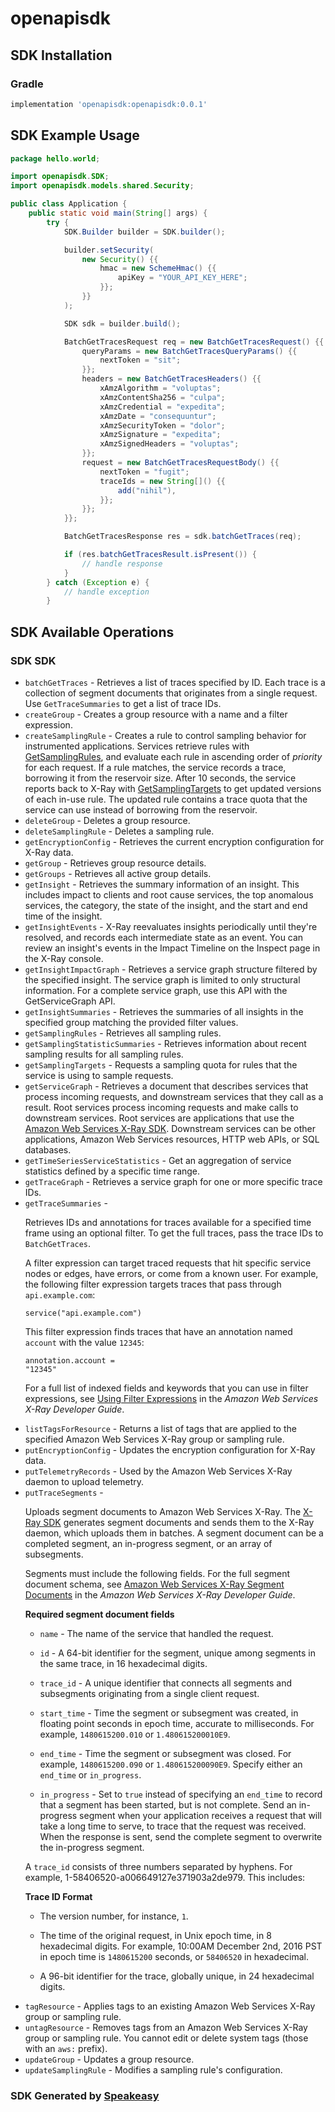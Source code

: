 # openapisdk

<!-- Start SDK Installation -->
## SDK Installation

### Gradle

```groovy
implementation 'openapisdk:openapisdk:0.0.1'
```
<!-- End SDK Installation -->

## SDK Example Usage
<!-- Start SDK Example Usage -->
```java
package hello.world;

import openapisdk.SDK;
import openapisdk.models.shared.Security;

public class Application {
    public static void main(String[] args) {
        try {
            SDK.Builder builder = SDK.builder();

            builder.setSecurity(
                new Security() {{
                    hmac = new SchemeHmac() {{
                        apiKey = "YOUR_API_KEY_HERE";
                    }};
                }}
            );

            SDK sdk = builder.build();

            BatchGetTracesRequest req = new BatchGetTracesRequest() {{
                queryParams = new BatchGetTracesQueryParams() {{
                    nextToken = "sit";
                }};
                headers = new BatchGetTracesHeaders() {{
                    xAmzAlgorithm = "voluptas";
                    xAmzContentSha256 = "culpa";
                    xAmzCredential = "expedita";
                    xAmzDate = "consequuntur";
                    xAmzSecurityToken = "dolor";
                    xAmzSignature = "expedita";
                    xAmzSignedHeaders = "voluptas";
                }};
                request = new BatchGetTracesRequestBody() {{
                    nextToken = "fugit";
                    traceIds = new String[]() {{
                        add("nihil"),
                    }};
                }};
            }};

            BatchGetTracesResponse res = sdk.batchGetTraces(req);

            if (res.batchGetTracesResult.isPresent()) {
                // handle response
            }
        } catch (Exception e) {
            // handle exception
        }
```
<!-- End SDK Example Usage -->

<!-- Start SDK Available Operations -->
## SDK Available Operations

### SDK SDK

* `batchGetTraces` - Retrieves a list of traces specified by ID. Each trace is a collection of segment documents that originates from a single request. Use <code>GetTraceSummaries</code> to get a list of trace IDs.
* `createGroup` - Creates a group resource with a name and a filter expression. 
* `createSamplingRule` - Creates a rule to control sampling behavior for instrumented applications. Services retrieve rules with <a href="https://docs.aws.amazon.com/xray/latest/api/API_GetSamplingRules.html">GetSamplingRules</a>, and evaluate each rule in ascending order of <i>priority</i> for each request. If a rule matches, the service records a trace, borrowing it from the reservoir size. After 10 seconds, the service reports back to X-Ray with <a href="https://docs.aws.amazon.com/xray/latest/api/API_GetSamplingTargets.html">GetSamplingTargets</a> to get updated versions of each in-use rule. The updated rule contains a trace quota that the service can use instead of borrowing from the reservoir.
* `deleteGroup` - Deletes a group resource.
* `deleteSamplingRule` - Deletes a sampling rule.
* `getEncryptionConfig` - Retrieves the current encryption configuration for X-Ray data.
* `getGroup` - Retrieves group resource details.
* `getGroups` - Retrieves all active group details.
* `getInsight` - Retrieves the summary information of an insight. This includes impact to clients and root cause services, the top anomalous services, the category, the state of the insight, and the start and end time of the insight.
* `getInsightEvents` - X-Ray reevaluates insights periodically until they're resolved, and records each intermediate state as an event. You can review an insight's events in the Impact Timeline on the Inspect page in the X-Ray console.
* `getInsightImpactGraph` - Retrieves a service graph structure filtered by the specified insight. The service graph is limited to only structural information. For a complete service graph, use this API with the GetServiceGraph API.
* `getInsightSummaries` - Retrieves the summaries of all insights in the specified group matching the provided filter values.
* `getSamplingRules` - Retrieves all sampling rules.
* `getSamplingStatisticSummaries` - Retrieves information about recent sampling results for all sampling rules.
* `getSamplingTargets` - Requests a sampling quota for rules that the service is using to sample requests. 
* `getServiceGraph` - Retrieves a document that describes services that process incoming requests, and downstream services that they call as a result. Root services process incoming requests and make calls to downstream services. Root services are applications that use the <a href="https://docs.aws.amazon.com/xray/index.html">Amazon Web Services X-Ray SDK</a>. Downstream services can be other applications, Amazon Web Services resources, HTTP web APIs, or SQL databases.
* `getTimeSeriesServiceStatistics` - Get an aggregation of service statistics defined by a specific time range.
* `getTraceGraph` - Retrieves a service graph for one or more specific trace IDs.
* `getTraceSummaries` - <p>Retrieves IDs and annotations for traces available for a specified time frame using an optional filter. To get the full traces, pass the trace IDs to <code>BatchGetTraces</code>.</p> <p>A filter expression can target traced requests that hit specific service nodes or edges, have errors, or come from a known user. For example, the following filter expression targets traces that pass through <code>api.example.com</code>:</p> <p> <code>service("api.example.com")</code> </p> <p>This filter expression finds traces that have an annotation named <code>account</code> with the value <code>12345</code>:</p> <p> <code>annotation.account = "12345"</code> </p> <p>For a full list of indexed fields and keywords that you can use in filter expressions, see <a href="https://docs.aws.amazon.com/xray/latest/devguide/xray-console-filters.html">Using Filter Expressions</a> in the <i>Amazon Web Services X-Ray Developer Guide</i>.</p>
* `listTagsForResource` - Returns a list of tags that are applied to the specified Amazon Web Services X-Ray group or sampling rule.
* `putEncryptionConfig` - Updates the encryption configuration for X-Ray data.
* `putTelemetryRecords` - Used by the Amazon Web Services X-Ray daemon to upload telemetry.
* `putTraceSegments` - <p>Uploads segment documents to Amazon Web Services X-Ray. The <a href="https://docs.aws.amazon.com/xray/index.html">X-Ray SDK</a> generates segment documents and sends them to the X-Ray daemon, which uploads them in batches. A segment document can be a completed segment, an in-progress segment, or an array of subsegments.</p> <p>Segments must include the following fields. For the full segment document schema, see <a href="https://docs.aws.amazon.com/xray/latest/devguide/xray-api-segmentdocuments.html">Amazon Web Services X-Ray Segment Documents</a> in the <i>Amazon Web Services X-Ray Developer Guide</i>.</p> <p class="title"> <b>Required segment document fields</b> </p> <ul> <li> <p> <code>name</code> - The name of the service that handled the request.</p> </li> <li> <p> <code>id</code> - A 64-bit identifier for the segment, unique among segments in the same trace, in 16 hexadecimal digits.</p> </li> <li> <p> <code>trace_id</code> - A unique identifier that connects all segments and subsegments originating from a single client request.</p> </li> <li> <p> <code>start_time</code> - Time the segment or subsegment was created, in floating point seconds in epoch time, accurate to milliseconds. For example, <code>1480615200.010</code> or <code>1.480615200010E9</code>.</p> </li> <li> <p> <code>end_time</code> - Time the segment or subsegment was closed. For example, <code>1480615200.090</code> or <code>1.480615200090E9</code>. Specify either an <code>end_time</code> or <code>in_progress</code>.</p> </li> <li> <p> <code>in_progress</code> - Set to <code>true</code> instead of specifying an <code>end_time</code> to record that a segment has been started, but is not complete. Send an in-progress segment when your application receives a request that will take a long time to serve, to trace that the request was received. When the response is sent, send the complete segment to overwrite the in-progress segment.</p> </li> </ul> <p>A <code>trace_id</code> consists of three numbers separated by hyphens. For example, 1-58406520-a006649127e371903a2de979. This includes:</p> <p class="title"> <b>Trace ID Format</b> </p> <ul> <li> <p>The version number, for instance, <code>1</code>.</p> </li> <li> <p>The time of the original request, in Unix epoch time, in 8 hexadecimal digits. For example, 10:00AM December 2nd, 2016 PST in epoch time is <code>1480615200</code> seconds, or <code>58406520</code> in hexadecimal.</p> </li> <li> <p>A 96-bit identifier for the trace, globally unique, in 24 hexadecimal digits.</p> </li> </ul>
* `tagResource` - Applies tags to an existing Amazon Web Services X-Ray group or sampling rule.
* `untagResource` - Removes tags from an Amazon Web Services X-Ray group or sampling rule. You cannot edit or delete system tags (those with an <code>aws:</code> prefix).
* `updateGroup` - Updates a group resource.
* `updateSamplingRule` - Modifies a sampling rule's configuration.

<!-- End SDK Available Operations -->

### SDK Generated by [Speakeasy](https://docs.speakeasyapi.dev/docs/using-speakeasy/client-sdks)
